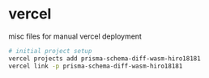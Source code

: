 # vercel

misc files for manual vercel deployment

```sh
# initial project setup
vercel projects add prisma-schema-diff-wasm-hiro18181
vercel link -p prisma-schema-diff-wasm-hiro18181
```
